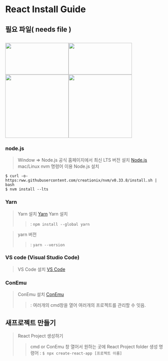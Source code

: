 # React Install Guide

## 필요 파일( needs file )


<img src="https://user-images.githubusercontent.com/80079066/119083438-e4893980-ba3a-11eb-8694-6ded536f676d.png" width="200px" height="100px"><img src="https://user-images.githubusercontent.com/80079066/119083443-e5ba6680-ba3a-11eb-9f40-7153d8ed00ba.png" width="200px" height="100px"><img src="https://user-images.githubusercontent.com/80079066/119083442-e5ba6680-ba3a-11eb-9b9a-1a4b97252848.png" width="200px" hegiht="100px"><img src="https://user-images.githubusercontent.com/80079066/119083440-e521d000-ba3a-11eb-82e8-2074b9966ea9.png" width="200px" hegiht="100px">
-------------------------------------------------------------------------------------------


### node.js 


> Window => Node.js 공식 홈페이지에서 최신 LTS 버전 설치
> [Node.js](https://nodejs.org/en/) 
> mac/Linux nvm 명령어 이용 Node.js 설치 

```
$ curl -o- https:rww.githubusercontent.com/creationix/nvm/v0.33.8/install.sh | bash 
$ nvm install --lts 
```

### Yarn


> Yarn 설치
> [Yarn](https://classic.yarnpkg.com/en/docs/install#windows-stable)
> Yarn 설치 
>> : `npm install --global yarn`

> yarn 버전
>> : `yarn --version`
 
### VS code (Visual Studio Code)


> VS Code 설치
> [VS Code](https://code.visualstudio.com/)
 
### ConEmu 

>ConEmu 설치 
>[ConEmu](https://conemu.github.io/)
>>: 여러개의 cmd창을 열어 여러개의 프로젝트를 관리할 수 잇음.
 
## 새프로젝트 만들기
 
> React Project 생성하기
>> cmd or ConEmu 창 열어서 원하는 곳에 React Project folder 생성 
>> 명령어 : ` $ npx create-react-app [프로젝트 이름] `



